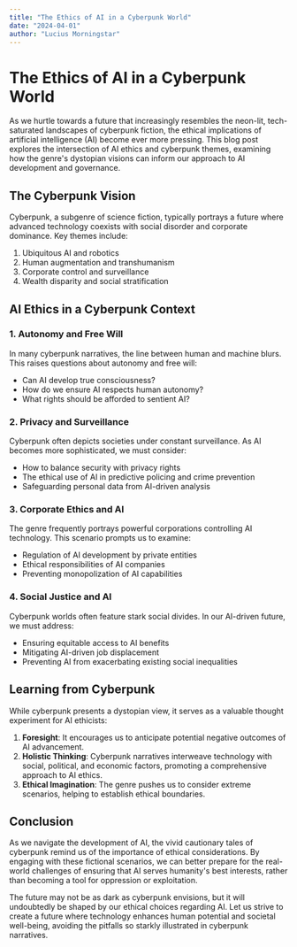 ```yaml
---
title: "The Ethics of AI in a Cyberpunk World"
date: "2024-04-01"
author: "Lucius Morningstar"
---
```


# The Ethics of AI in a Cyberpunk World

As we hurtle towards a future that increasingly resembles the neon-lit, tech-saturated landscapes of cyberpunk fiction, the ethical implications of artificial intelligence (AI) become ever more pressing. This blog post explores the intersection of AI ethics and cyberpunk themes, examining how the genre's dystopian visions can inform our approach to AI development and governance.

## The Cyberpunk Vision

Cyberpunk, a subgenre of science fiction, typically portrays a future where advanced technology coexists with social disorder and corporate dominance. Key themes include:

1. Ubiquitous AI and robotics
2. Human augmentation and transhumanism
3. Corporate control and surveillance
4. Wealth disparity and social stratification

## AI Ethics in a Cyberpunk Context

### 1. Autonomy and Free Will

In many cyberpunk narratives, the line between human and machine blurs. This raises questions about autonomy and free will:

- Can AI develop true consciousness?
- How do we ensure AI respects human autonomy?
- What rights should be afforded to sentient AI?

### 2. Privacy and Surveillance

Cyberpunk often depicts societies under constant surveillance. As AI becomes more sophisticated, we must consider:

- How to balance security with privacy rights
- The ethical use of AI in predictive policing and crime prevention
- Safeguarding personal data from AI-driven analysis

### 3. Corporate Ethics and AI

The genre frequently portrays powerful corporations controlling AI technology. This scenario prompts us to examine:

- Regulation of AI development by private entities
- Ethical responsibilities of AI companies
- Preventing monopolization of AI capabilities

### 4. Social Justice and AI

Cyberpunk worlds often feature stark social divides. In our AI-driven future, we must address:

- Ensuring equitable access to AI benefits
- Mitigating AI-driven job displacement
- Preventing AI from exacerbating existing social inequalities

## Learning from Cyberpunk

While cyberpunk presents a dystopian view, it serves as a valuable thought experiment for AI ethicists:

1. **Foresight**: It encourages us to anticipate potential negative outcomes of AI advancement.
2. **Holistic Thinking**: Cyberpunk narratives interweave technology with social, political, and economic factors, promoting a comprehensive approach to AI ethics.
3. **Ethical Imagination**: The genre pushes us to consider extreme scenarios, helping to establish ethical boundaries.

## Conclusion

As we navigate the development of AI, the vivid cautionary tales of cyberpunk remind us of the importance of ethical considerations. By engaging with these fictional scenarios, we can better prepare for the real-world challenges of ensuring that AI serves humanity's best interests, rather than becoming a tool for oppression or exploitation.

The future may not be as dark as cyberpunk envisions, but it will undoubtedly be shaped by our ethical choices regarding AI. Let us strive to create a future where technology enhances human potential and societal well-being, avoiding the pitfalls so starkly illustrated in cyberpunk narratives.